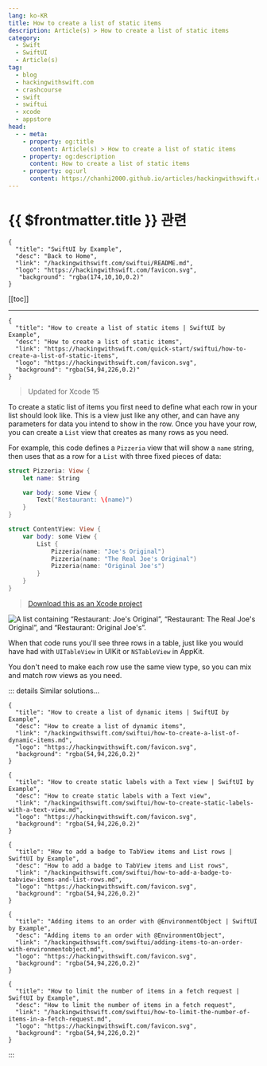 ```yaml
---
lang: ko-KR
title: How to create a list of static items
description: Article(s) > How to create a list of static items
category:
  - Swift
  - SwiftUI
  - Article(s)
tag: 
  - blog
  - hackingwithswift.com
  - crashcourse
  - swift
  - swiftui
  - xcode
  - appstore
head:
  - - meta:
    - property: og:title
      content: Article(s) > How to create a list of static items
    - property: og:description
      content: How to create a list of static items
    - property: og:url
      content: https://chanhi2000.github.io/articles/hackingwithswift.com/swiftui/how-to-create-a-list-of-static-items.html
---
```


# {{ $frontmatter.title }} 관련

```component VPCard
{
  "title": "SwiftUI by Example",
  "desc": "Back to Home",
  "link": "/hackingwithswift.com/swiftui/README.md",
  "logo": "https://hackingwithswift.com/favicon.svg",
   "background": "rgba(174,10,10,0.2)"
}
```

[[toc]]

---

```component VPCard
{
  "title": "How to create a list of static items | SwiftUI by Example",
  "desc": "How to create a list of static items",
  "link": "https://hackingwithswift.com/quick-start/swiftui/how-to-create-a-list-of-static-items",
  "logo": "https://hackingwithswift.com/favicon.svg",
  "background": "rgba(54,94,226,0.2)"
}
```

> Updated for Xcode 15

To create a static list of items you first need to define what each row in your list should look like. This is a view just like any other, and can have any parameters for data you intend to show in the row. Once you have your row, you can create a `List` view that creates as many rows as you need.

For example, this code defines a `Pizzeria` view that will show a `name` string, then uses that as a row for a `List` with three fixed pieces of data:

```swift
struct Pizzeria: View {
    let name: String

    var body: some View {
        Text("Restaurant: \(name)")
    }
}

struct ContentView: View {
    var body: some View {
        List {
            Pizzeria(name: "Joe's Original")
            Pizzeria(name: "The Real Joe's Original")
            Pizzeria(name: "Original Joe's")
        }
    }
}
```

> [<FontIcon icon="fas fa-file-zipper"/>Download this as an Xcode project](https://hackingwithswift.com/files/projects/swiftui/how-to-create-a-list-of-static-items-1.zip)

![A list containing “Restaurant: Joe's Original”, “Restaurant: The Real Joe's Original”, and “Restaurant: Original Joe's”.](https://hackingwithswift.com/img/books/quick-start/swiftui/how-to-create-a-list-of-static-items-1~dark@2x.png)

When that code runs you'll see three rows in a table, just like you would have had with `UITableView` in UIKit or `NSTableView` in AppKit.

You don't need to make each row use the same view type, so you can mix and match row views as you need.

::: details Similar solutions…

```component VPCard
{
  "title": "How to create a list of dynamic items | SwiftUI by Example",
  "desc": "How to create a list of dynamic items",
  "link": "/hackingwithswift.com/swiftui/how-to-create-a-list-of-dynamic-items.md",
  "logo": "https://hackingwithswift.com/favicon.svg",
  "background": "rgba(54,94,226,0.2)"
}
```

```component VPCard
{
  "title": "How to create static labels with a Text view | SwiftUI by Example",
  "desc": "How to create static labels with a Text view",
  "link": "/hackingwithswift.com/swiftui/how-to-create-static-labels-with-a-text-view.md",
  "logo": "https://hackingwithswift.com/favicon.svg",
  "background": "rgba(54,94,226,0.2)"
}
```

```component VPCard
{
  "title": "How to add a badge to TabView items and List rows | SwiftUI by Example",
  "desc": "How to add a badge to TabView items and List rows",
  "link": "/hackingwithswift.com/swiftui/how-to-add-a-badge-to-tabview-items-and-list-rows.md",
  "logo": "https://hackingwithswift.com/favicon.svg",
  "background": "rgba(54,94,226,0.2)"
}
```

```component VPCard
{
  "title": "Adding items to an order with @EnvironmentObject | SwiftUI by Example",
  "desc": "Adding items to an order with @EnvironmentObject",
  "link": "/hackingwithswift.com/swiftui/adding-items-to-an-order-with-environmentobject.md",
  "logo": "https://hackingwithswift.com/favicon.svg",
  "background": "rgba(54,94,226,0.2)"
}
```

```component VPCard
{
  "title": "How to limit the number of items in a fetch request | SwiftUI by Example",
  "desc": "How to limit the number of items in a fetch request",
  "link": "/hackingwithswift.com/swiftui/how-to-limit-the-number-of-items-in-a-fetch-request.md",
  "logo": "https://hackingwithswift.com/favicon.svg",
  "background": "rgba(54,94,226,0.2)"
}
```

:::

